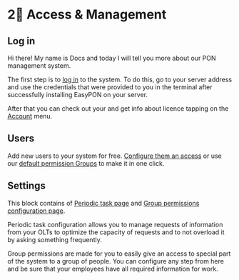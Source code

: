 # 2⃣ Access & Management

## Log in

Hi there! My name is Docs and today I will tell you more about our PON management system.&#x20;

The first step is to [log in](login-page.md) to the system. To do this, go to your server address and use the credentials that were provided to you in the terminal after successfully installing EasyPON on your server.

After that you can check out your and get info about licence tapping on the [Account](./) menu.

## Users

Add new users to your system for free. [Configure them an access](users.md#all-permissions) or use our [default permission Groups](group-access.md#standard-permission-groups) to make it in one click.

## Settings

This block contains of [Periodic task page](../access-and-management/periodic-tasks.md) and [Group permissions configuration page](group-access.md).

Periodic task configuration allows you to manage requests of information from your OLTs to optimize the capacity of requests and to not overload it by asking something frequently.&#x20;

Group permissions are made for you to easily give an access to special part of the system to a group of people. You can configure any step from here and be sure that your employees have all required information for work.




